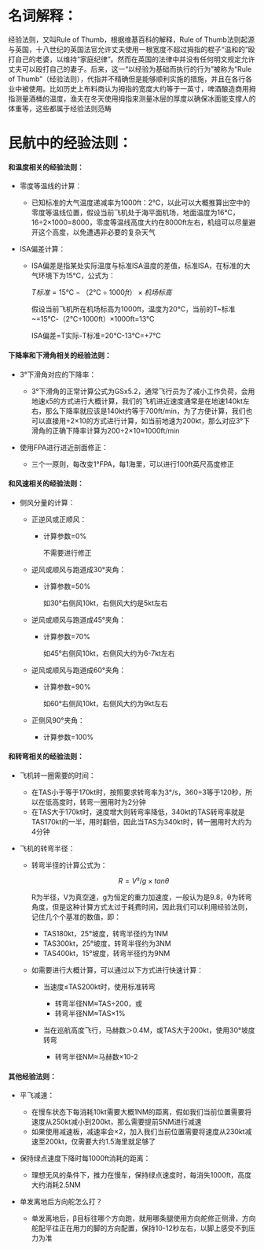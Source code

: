 # **名词解释：**

经验法则，又叫Rule of Thumb，根据维基百科的解释，Rule of Thumb法则起源与英国，十八世纪的英国法官允许丈夫使用一根宽度不超过拇指的棍子“温和的”殴打自己的老婆，以维持“家庭纪律”。然而在英国的法律中并没有任何明文规定允许丈夫可以殴打自己的妻子。后来，这一“以经验为基础而执行的行为”被称为“Rule of Thumb”（经验法则），代指并不精确但是能够顺利实施的措施，并且在各行各业中被使用。比如历史上布料商认为拇指的宽度大约等于一英寸，啤酒酿造商用拇指测量酒桶的温度，渔夫在冬天使用拇指来测量冰层的厚度以确保冰面能支撑人的体重等，这些都属于经验法则范畴


# **民航中的经验法则：**

#### **和温度相关的经验法则：**

* 零度等温线的计算：

  * 已知标准的大气温度递减率为1000ft：2℃，以此可以大概推算出空中的零度等温线位置，假设当前飞机处于海平面机场，地面温度为16℃，16÷2×1000=8000，零度等温线高度大约在8000ft左右，机组可以尽量避开这个高度，以免遭遇非必要的复杂天气
* ISA偏差计算：

  * ISA偏差是指某处实际温度与标准ISA温度的差值，标准ISA，在标准的大气环境下为15℃，公式为：

    $T标准=15℃-（2℃÷1000ft）×机场标高$  

    假设当前飞机所在机场标高为1000ft，温度为20℃，当前的T~标准~=15℃-（2℃÷1000ft）×1000ft=13℃

    ISA偏差=T实际-T标准=20℃-13℃=+7℃

#### **下降率和下滑角相关的经验法则：**

* 3°下滑角对应的下降率：

  * 3°下滑角的正常计算公式为GSx5.2，通常飞行员为了减小工作负荷，会用地速x5的方式进行大概计算，我们的飞机进近速度通常是在地速140kt左右，那么下降率就应该是140kt约等于700ft/min，为了方便计算，我们也可以直接用÷2×10的方式进行计算，如当前地速为200kt，那么对应3°下滑角的正确下降率计算为200÷2×10≈1000ft/min
* 使用FPA进行进近剖面修正：

  * 三个一原则，每改变1°FPA，每1海里，可以进行100ft英尺高度修正

#### **和风速相关的经验法则：**

* 侧风分量的计算：

  * 正逆风或正顺风：

    * 计算参数=0%

      不需要进行修正
  * 逆风或顺风与跑道成30°夹角：

    * 计算参数=50%

      如30°右侧风10kt，右侧风大约是5kt左右
  * 逆风或顺风与跑道成45°夹角：

    * 计算参数=70%

      如45°右侧风10kt，右侧风大约为6-7kt左右
  * 逆风或顺风与跑道成60°夹角：

    * 计算参数=90%

      如60°右侧风10kt，右侧风大约为9kt左右
  * 正侧风90°夹角：

    * 计算参数=100%

#### **和转弯相关的经验法则：**

* 飞机转一圈需要的时间：

  * 在TAS小于等于170kt时，按照要求转弯率为3°/s，360÷3等于120秒，所以在低高度时，转弯一圈用时为2分钟
  * 在TAS大于170kt时，速度增大则转弯率降低，340kt的TAS转弯率就是TAS170kt的一半，用时翻倍，因此当TAS为340kt时，转一圈用时大约为4分钟

* 飞机的转弯半径：

  * 转弯半径的计算公式为：

    $$
    R=V²/g×tanθ
    $$

    R为半径，V为真空速，g为恒定的重力加速度，一般认为是9.8，θ为转弯角度，但是这种计算方式太过于耗费时间，因此我们可以利用经验法则，记住几个个基准的数值，即：

    * TAS180kt，25°坡度，转弯半径约为1NM
    * TAS300kt，25°坡度，转弯半径约为3NM
    * TAS400kt，15°坡度，转弯半径约为9NM
  * 如需要进行大概计算，可以通过以下方式进行快速计算：

    * 当速度≤TAS200kt时，使用标准转弯

      * 转弯半径NM≈TAS÷200，或
      * 转弯半径NM≈TAS×1%
    * 当在巡航高度飞行，马赫数＞0.4M，或TAS大于200kt，使用30°坡度转弯

      * 转弯半径NM≈马赫数×10-2

#### **其他经验法则：**

* 平飞减速：

  * 在慢车状态下每消耗10kt需要大概1NM的距离，假如我们当前位置需要将速度从250kt减小到200kt，那么需要提前5NM进行减速
  * 如果使用减速板，减速率会×2，加入我们当前位置需要将速度从230kt减速至200kt，仅需要大约1.5海里就足够了

* 保持绿点速度下降时每1000ft消耗的距离：

  * 理想无风的条件下，推力在慢车，保持绿点速度时，每消失1000ft，高度大约消耗2.5NM

* 单发离地后方向舵怎么打？

  * 单发离地后，β目标往哪个方向跑，就用哪条腿使用方向舵修正侧滑，方向舵配平往正在用力的脚的方向配置，保持10-12秒左右，以脚上感受不到压力为准
